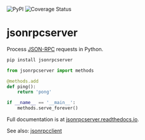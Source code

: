 ![PyPI](https://img.shields.io/pypi/v/jsonrpcserver.svg)
![Coverage Status](https://coveralls.io/repos/github/bcb/jsonrpcserver/badge.svg?branch=master)

# jsonrpcserver

Process [JSON-RPC](http://www.jsonrpc.org/) requests in Python.

```sh
pip install jsonrpcserver
```

```python
from jsonrpcserver import methods

@methods.add
def ping():
    return 'pong'

if __name__ == '__main__':
    methods.serve_forever()
```

Full documentation is at [jsonrpcserver.readthedocs.io](https://jsonrpcserver.readthedocs.io/).

See also: [jsonrpcclient](https://github.com/bcb/jsonrpcclient)
